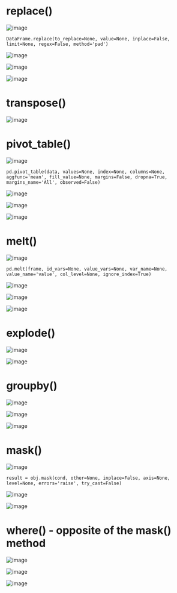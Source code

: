 
# replace()

![image](https://user-images.githubusercontent.com/60442877/232180537-0be487dc-4751-4d58-b2c1-937a06cf3171.png)

    DataFrame.replace(to_replace=None, value=None, inplace=False, limit=None, regex=False, method='pad')

![image](https://user-images.githubusercontent.com/60442877/232176264-2189d503-b864-41dc-acd2-505d8a79eef5.png)

![image](https://user-images.githubusercontent.com/60442877/232176758-d646d3fc-f10e-4ae8-ae0a-2118074b5066.png)

![image](https://user-images.githubusercontent.com/60442877/232176765-bf596cf6-7d0f-4ae0-a4d0-c9048e2f1866.png)

# transpose()

![image](https://user-images.githubusercontent.com/60442877/232667007-3e447ee7-ef53-4ddc-852b-8954febfc5bd.png)

# pivot_table()

![image](https://user-images.githubusercontent.com/60442877/232179232-5eab8a3a-ba97-4a4b-a596-dbd7d7d052cf.png)

    pd.pivot_table(data, values=None, index=None, columns=None, aggfunc='mean', fill_value=None, margins=False, dropna=True, margins_name='All', observed=False)

![image](https://user-images.githubusercontent.com/60442877/232179268-ca85a104-08f4-46be-8b62-a7a22a93633d.png)

![image](https://user-images.githubusercontent.com/60442877/232179479-02368ad8-d252-4b93-8eff-1c60df3b600b.png)

![image](https://user-images.githubusercontent.com/60442877/232179486-642a9854-dcf5-4606-b363-775e8d95ffc7.png)

# melt()

![image](https://user-images.githubusercontent.com/60442877/232179567-05da3c43-8758-4072-ae68-4cf8fccdb7f1.png)

    pd.melt(frame, id_vars=None, value_vars=None, var_name=None, value_name='value', col_level=None, ignore_index=True)

![image](https://user-images.githubusercontent.com/60442877/232179577-773d1886-5469-416e-b056-ef2acd666e42.png)

![image](https://user-images.githubusercontent.com/60442877/232179674-112bd19c-40cf-4997-9a9b-ff1461f4ea7d.png)

![image](https://user-images.githubusercontent.com/60442877/232179681-37d6b5df-22a7-4763-a0b2-5ed31927f1b1.png)

# explode()

![image](https://user-images.githubusercontent.com/60442877/232358409-31e21916-7175-42b6-a444-4bb15b0d72c9.png)

![image](https://user-images.githubusercontent.com/60442877/232358422-0db7d10c-66d1-411d-bab2-ad0339125ba5.png)

# groupby()

![image](https://user-images.githubusercontent.com/60442877/232362951-3f1f77cb-a275-4c22-afed-02a46197382d.png)

![image](https://user-images.githubusercontent.com/60442877/232362978-fa4d4759-4303-4533-bbad-e5164747a204.png)

![image](https://user-images.githubusercontent.com/60442877/232362998-71ef99c1-e8ac-4bb5-bee5-a3dcc2fe3e74.png)

# mask()

![image](https://user-images.githubusercontent.com/60442877/232648727-349ef4a2-3f73-490b-af65-423c3b152acc.png)

    result = obj.mask(cond, other=None, inplace=False, axis=None, level=None, errors='raise', try_cast=False)
    
![image](https://user-images.githubusercontent.com/60442877/232648761-980f65ee-a1b6-4f02-94b6-4e7f519320e2.png)

![image](https://user-images.githubusercontent.com/60442877/232648991-9d794534-46c2-4ff2-87c5-0bca5505c3c1.png)

# where() - opposite of the mask() method

![image](https://user-images.githubusercontent.com/60442877/232667668-15067431-3379-422c-9a95-f65cb53c91ba.png)

![image](https://user-images.githubusercontent.com/60442877/232667687-19da7790-79f3-4639-a559-38ad97062c5f.png)

![image](https://user-images.githubusercontent.com/60442877/232667706-b2aba34c-6546-4a87-84e2-880fda8a7dee.png)




